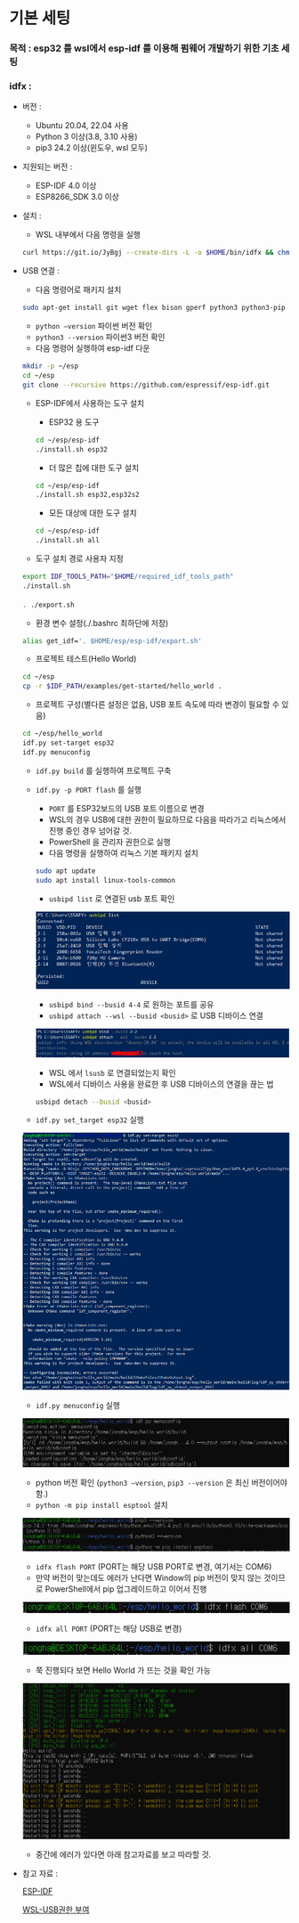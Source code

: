 # 기본 세팅

### 목적 : esp32 를 wsl에서 esp-idf 를 이용해 펌웨어 개발하기 위한 기초 세팅

### idfx :

- 버전 :
    - Ubuntu 20.04, 22.04 사용
    - Python 3 이상(3.8, 3.10 사용)
    - pip3 24.2 이상(윈도우, wsl 모두)

- 지원되는 버전 :
    - ESP-IDF 4.0 이상
    - ESP8266_SDK 3.0 이상

- 설치 :
    - WSL 내부에서 다음 명령을 실행
    
    ```bash
    curl https://git.io/JyBgj --create-dirs -L -o $HOME/bin/idfx && chmod u+x $HOME/bin/idfx
    ```
    

- USB 연결 :
    - 다음 명령어로 패키지 설치
    
    ```bash
    sudo apt-get install git wget flex bison gperf python3 python3-pip python3-venv cmake ninja-build ccache libffi-dev libssl-dev dfu-util libusb-1.0-0
    ```
    
    - `python —version` 파이썬 버전 확인
    - `python3 --version` 파이썬3 버전 확인
    - 다음 명령어 실행하여 esp-idf 다운
    
    ```bash
    mkdir -p ~/esp
    cd ~/esp
    git clone --recursive https://github.com/espressif/esp-idf.git
    ```
    
    - ESP-IDF에서 사용하는 도구 설치
        - ESP32 용 도구
        
        ```bash
        cd ~/esp/esp-idf
        ./install.sh esp32
        ```
        
        - 더 많은 칩에 대한 도구 설치
        
        ```bash
        cd ~/esp/esp-idf
        ./install.sh esp32,esp32s2
        ```
        
        - 모든 대상에 대한 도구 설치
        
        ```bash
        cd ~/esp/esp-idf
        ./install.sh all
        ```
        
    - 도구 설치 경로 사용자 지정
    
    ```bash
    export IDF_TOOLS_PATH="$HOME/required_idf_tools_path"
    ./install.sh
    
    . ./export.sh
    ```
    
    - 환경 변수 설정(./.bashrc 최하단에 저장)
    
    ```bash
    alias get_idf='. $HOME/esp/esp-idf/export.sh'
    ```
    
    - 프로젝트 테스트(Hello World)
    
    ```bash
    cd ~/esp
    cp -r $IDF_PATH/examples/get-started/hello_world .
    ```
    
    - 프로젝트 구성(별다른 설정은 없음, USB 포트 속도에 따라 변경이 필요할 수 있음)
    
    ```bash
    cd ~/esp/hello_world
    idf.py set-target esp32
    idf.py menuconfig
    ```
    
    - `idf.py build` 를 실행하여 프로젝트 구축
    - `idf.py -p PORT flash` 를 실행
        - `PORT` 를 ESP32보드의 USB 포트 이름으로 변경
        - WSL의 경우 USB에 대한 권한이 필요하므로 다음을 따라가고 리눅스에서 진행 중인 경우 넘어갈 것.
        - PowerShell 을 관리자 권한으로 실행
        - 다음 명령을 실행하여 리눅스 기본 패키지 설치
        
        ```bash
        sudo apt update
        sudo apt install linux-tools-common
        ```
        
        - `usbipd list` 로 연결된 usb 포트 확인
        
        ![image.png](./image/esp-idf1.png)
        
        - `usbipd bind --busid 4-4` 로 원하는 포트를 공유
        - `usbipd attach --wsl --busid <busid>` 로 USB 디바이스 연결
        
        ![image.png](./image/esp-idf2.png)
        
        - WSL 에서 `lsusb` 로 연결되었는지 확인
        - WSL에서 디바이스 사용을 완료한 후 USB 디바이스의 연결을 끊는 법
        
        ```bash
        usbipd detach --busid <busid>
        ```
        
    - `idf.py set_target esp32` 실행
    
    ![image.png](./image/esp-idf3.png)
    
    - `idf.py menuconfig` 실행
    
    ![image.png](./image/esp-idf4.png)
    
    - python 버전 확인 (`python3 —version`, `pip3 --version` 은 최신 버전이어야 함.)
    - `python -m pip install esptool` 설치
    
    ![image.png](./image/esp-idf5.png)
    
    - `idfx flash PORT` (PORT는 해당 USB PORT로 변경, 여기서는 COM6)
    - 만약 버전이 맞는데도 에러가 난다면 Window의 pip 버전이 맞지 않는 것이므로 PowerShell에서 pip 업그레이드하고 이어서 진행
    
    ![image.png](./image/esp-idf6.png)
    
    - `idfx all PORT` (PORT는 해당 USB로 변경)
    
    ![image.png](./image/esp-idf7.png)
    
    - 쭉 진행되다 보면 Hello World 가 뜨는 것을 확인 가능
    
    ![image.png](./image/esp-idf8.png)
    
    - 중간에 에러가 있다면 아래 참고자료를 보고 따라할 것.

- 참고 자료 :
    
    [ESP-IDF](https://docs.espressif.com/projects/esp-idf/en/latest/esp32/get-started/linux-macos-setup.html "ESP-IDF")
    
    [WSL-USB권한 부여](https://learn.microsoft.com/ko-kr/windows/wsl/connect-usb "WSL-USB 권한")